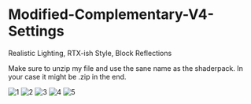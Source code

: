 # Modified-Complementary-V4-Settings
Realistic Lighting, RTX-ish Style, Block Reflections

Make sure to unzip my file and use the sane name as the shaderpack. In your case it might be .zip in the end.

![1](https://i.imgur.com/Y7YY7Bh.png)
![2](https://i.imgur.com/7ddpD0H.png)
![3](https://i.imgur.com/GVWFJwh.png)
![4](https://i.imgur.com/co4oJBy.jpg)
![5](https://i.imgur.com/M5FxL0g.png)
